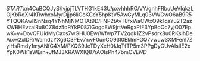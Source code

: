 $START$xn4CuBCQJyS/IvjpjTLVTHG1kE43U/pxvhhhRO/VY/gnhFRbuUeVlqkzLOjKbRdXr4KRwhxoMyrDjjp6liGoKGcY5hpKtV5AwGyMLq03VWGwO6aB9R5YTQQKAwIlSnNsq4YNhMjNMOTAt9D/FNP2tAvT8fxWaCWxO9k1qaYu2T2azKWBHEvzaiRu8CZ8dz5oRYkP087iGogcEW9jrtVeRgxPIF3YpBoOc7yjO07EpwK+y+DovQFUidMyCaxs7wGHU0Ew/Wfwp7TV2qgk1Z2vPsdrk8u0RKsIhDeAixw2xIDRrWamdzYXg6C3PEv7nwF0unCO93I0EkImFGQ7vwuw3XMFenl7ZyiHsRmdy1myANfG4XM/PXQS9JeTDyXeH0fJqTfTP5m3PPgDyGUvAlsIIE2xYpK0Wk1sWErn+JfMJ3XRAWXIQ87rAOIsPh47bmCV$END$